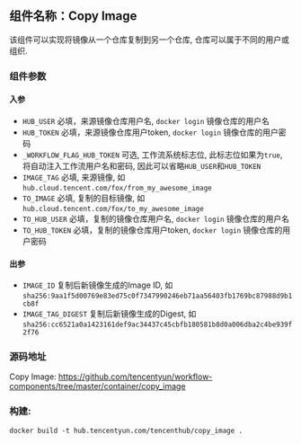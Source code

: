 ## 组件名称：Copy Image

该组件可以实现将镜像从一个仓库复制到另一个仓库, 仓库可以属于不同的用户或组织.

### 组件参数

#### 入参


- `HUB_USER` 必填，来源镜像仓库用户名, `docker login` 镜像仓库的用户名
- `HUB_TOKEN` 必填，来源镜像仓库用户token, `docker login` 镜像仓库的用户密码
- `_WORKFLOW_FLAG_HUB_TOKEN` 可选, 工作流系统标志位, 此标志位如果为`true`, 将自动注入工作流用户名和密码, 因此可以省略`HUB_USER`和`HUB_TOKEN`
- `IMAGE_TAG` 必填, 来源镜像, 如`hub.cloud.tencent.com/fox/from_my_awesome_image`
- `TO_IMAGE` 必填, 复制的目标镜像, 如`hub.cloud.tencent.com/fox/to_my_awesome_image`
- `TO_HUB_USER` 必填，复制的镜像仓库用户名, `docker login` 镜像仓库的用户名
- `TO_HUB_TOKEN` 必填，复制的镜像仓库用户token, `docker login` 镜像仓库的用户密码

#### 出参

- `IMAGE_ID` 复制后新镜像生成的Image ID, 如`sha256:9aa1f5d00769e83ed75c0f7347990246eb71aa56403fb1769bc87988d9b1cb8f`
- `IMAGE_TAG_DIGEST` 复制后新镜像生成的Digest, 如`sha256:cc6521a0a1423161def9ac34437c45cbfb180581b8d0a006dba2c4be939f2f76`

### 源码地址

Copy Image: <https://github.com/tencentyun/workflow-components/tree/master/container/copy_image>

### 构建:

`docker build -t hub.tencentyun.com/tencenthub/copy_image .`
